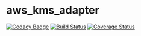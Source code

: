# aws_kms_adapter

[![Codacy Badge](https://api.codacy.com/project/badge/Grade/2cf1192266524052b6810e9468bd7272)](https://www.codacy.com/app/agnaldo4j/aws_kms_adapter?utm_source=github.com&utm_medium=referral&utm_content=agnaldo4j/aws_kms_adapter&utm_campaign=badger)
[![Build Status](https://travis-ci.org/agnaldo4j/aws_kms_adapter.svg)](https://travis-ci.org/agnaldo4j/aws_kms_adapter)
[![Coverage Status](https://coveralls.io/repos/github/agnaldo4j/aws_kms_adapter/badge.svg)](https://coveralls.io/github/agnaldo4j/aws_kms_adapter)